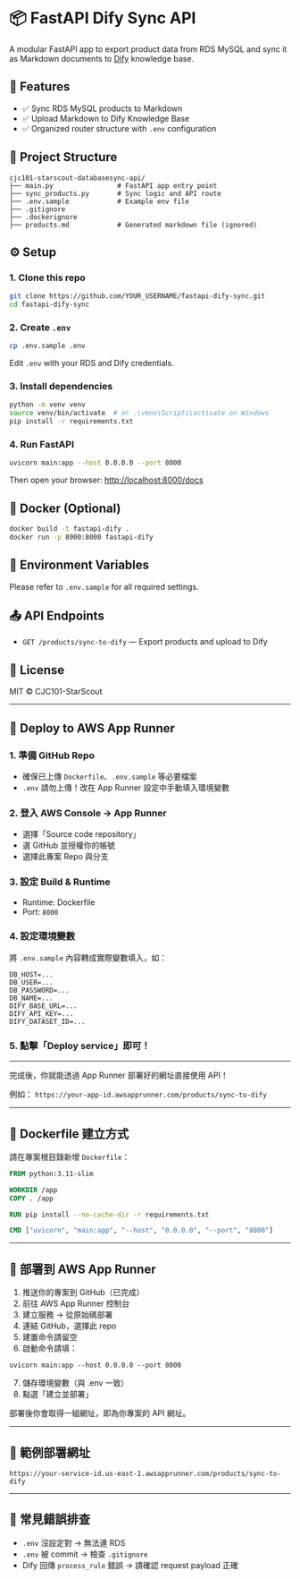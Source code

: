 # 📦 FastAPI Dify Sync API

A modular FastAPI app to export product data from RDS MySQL and sync it as Markdown documents to [Dify](https://dify.ai) knowledge base.

## 🚀 Features

- ✅ Sync RDS MySQL products to Markdown
- ✅ Upload Markdown to Dify Knowledge Base
- ✅ Organized router structure with `.env` configuration

## 🧱 Project Structure

```
cjc101-starscout-databasesync-api/
├── main.py                # FastAPI app entry point
├── sync_products.py       # Sync logic and API route
├── .env.sample            # Example env file
├── .gitignore
├── .dockerignore
├── products.md            # Generated markdown file (ignored)
```

## ⚙️ Setup

### 1. Clone this repo

```bash
git clone https://github.com/YOUR_USERNAME/fastapi-dify-sync.git
cd fastapi-dify-sync
```

### 2. Create `.env`

```bash
cp .env.sample .env
```

Edit `.env` with your RDS and Dify credentials.

### 3. Install dependencies

```bash
python -m venv venv
source venv/bin/activate  # or .\venv\Scripts\activate on Windows
pip install -r requirements.txt
```

### 4. Run FastAPI

```bash
uvicorn main:app --host 0.0.0.0 --port 8000
```

Then open your browser: [http://localhost:8000/docs](http://localhost:8000/docs)

## 🐳 Docker (Optional)

```bash
docker build -t fastapi-dify .
docker run -p 8000:8000 fastapi-dify
```

## 🔐 Environment Variables

Please refer to `.env.sample` for all required settings.

## 📤 API Endpoints

- `GET /products/sync-to-dify` — Export products and upload to Dify

## 📄 License

MIT © CJC101-StarScout


---

## 🚀 Deploy to AWS App Runner

### 1. 準備 GitHub Repo
- 確保已上傳 `Dockerfile`、`.env.sample` 等必要檔案
- `.env` 請勿上傳！改在 App Runner 設定中手動填入環境變數

### 2. 登入 AWS Console → App Runner
- 選擇「Source code repository」
- 選 GitHub 並授權你的帳號
- 選擇此專案 Repo 與分支

### 3. 設定 Build & Runtime
- Runtime: Dockerfile
- Port: `8000`

### 4. 設定環境變數
將 `.env.sample` 內容轉成實際變數填入，如：

```
DB_HOST=...
DB_USER=...
DB_PASSWORD=...
DB_NAME=...
DIFY_BASE_URL=...
DIFY_API_KEY=...
DIFY_DATASET_ID=...
```

### 5. 點擊「Deploy service」即可！

---

完成後，你就能透過 App Runner 部署好的網址直接使用 API！

例如：
`https://your-app-id.awsapprunner.com/products/sync-to-dify`



---

## 🐳 Dockerfile 建立方式

請在專案根目錄新增 `Dockerfile`：

```Dockerfile
FROM python:3.11-slim

WORKDIR /app
COPY . /app

RUN pip install --no-cache-dir -r requirements.txt

CMD ["uvicorn", "main:app", "--host", "0.0.0.0", "--port", "8000"]
```

---

## 🚀 部署到 AWS App Runner

1. 推送你的專案到 GitHub（已完成）
2. 前往 AWS App Runner 控制台
3. 建立服務 → 從原始碼部署
4. 連結 GitHub，選擇此 repo
5. 建置命令請留空
6. 啟動命令請填：

```
uvicorn main:app --host 0.0.0.0 --port 8000
```

7. 儲存環境變數（與 .env 一致）
8. 點選「建立並部署」

部署後你會取得一組網址，即為你專案的 API 網址。

---

## 📎 範例部署網址

```
https://your-service-id.us-east-1.awsapprunner.com/products/sync-to-dify
```

---

## 🙋 常見錯誤排查

- `.env` 沒設定對 → 無法連 RDS
- `.env` 被 commit → 檢查 `.gitignore`
- Dify 回傳 `process_rule` 錯誤 → 請確認 request payload 正確

